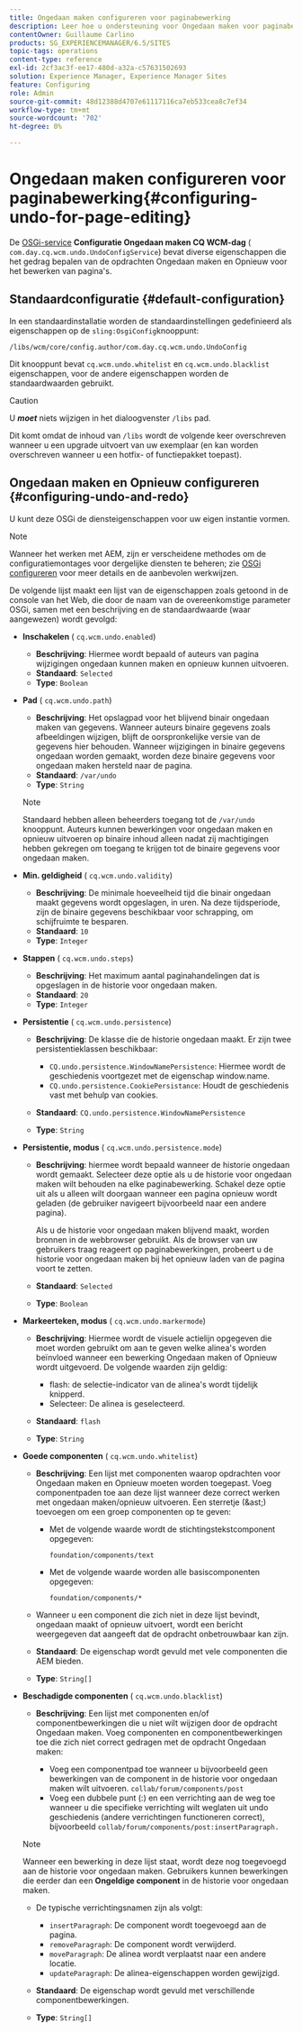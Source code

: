 ```yaml
---
title: Ongedaan maken configureren voor paginabewerking
description: Leer hoe u ondersteuning voor Ongedaan maken voor paginabewerking in AEM configureert.
contentOwner: Guillaume Carlino
products: SG_EXPERIENCEMANAGER/6.5/SITES
topic-tags: operations
content-type: reference
exl-id: 2cf3ac3f-ee17-480d-a32a-c57631502693
solution: Experience Manager, Experience Manager Sites
feature: Configuring
role: Admin
source-git-commit: 48d12388d4707e61117116ca7eb533cea8c7ef34
workflow-type: tm+mt
source-wordcount: '702'
ht-degree: 0%

---
```


# Ongedaan maken configureren voor paginabewerking{#configuring-undo-for-page-editing}

De [OSGi-service](/help/sites-deploying/configuring-osgi.md)  **Configuratie Ongedaan maken CQ WCM-dag** ( `com.day.cq.wcm.undo.UndoConfigService`) bevat diverse eigenschappen die het gedrag bepalen van de opdrachten Ongedaan maken en Opnieuw voor het bewerken van pagina&#39;s.

## Standaardconfiguratie {#default-configuration}

In een standaardinstallatie worden de standaardinstellingen gedefinieerd als eigenschappen op de `sling:OsgiConfig`knooppunt:

`/libs/wcm/core/config.author/com.day.cq.wcm.undo.UndoConfig`

Dit knooppunt bevat `cq.wcm.undo.whitelist` en `cq.wcm.undo.blacklist` eigenschappen, voor de andere eigenschappen worden de standaardwaarden gebruikt.

>[!CAUTION]
>
>U ***moet*** niets wijzigen in het dialoogvenster `/libs` pad.
>
>Dit komt omdat de inhoud van `/libs` wordt de volgende keer overschreven wanneer u een upgrade uitvoert van uw exemplaar (en kan worden overschreven wanneer u een hotfix- of functiepakket toepast).

## Ongedaan maken en Opnieuw configureren {#configuring-undo-and-redo}

U kunt deze OSGi de diensteigenschappen voor uw eigen instantie vormen.

>[!NOTE]
>
>Wanneer het werken met AEM, zijn er verscheidene methodes om de configuratiemontages voor dergelijke diensten te beheren; zie [OSGi configureren](/help/sites-deploying/configuring-osgi.md) voor meer details en de aanbevolen werkwijzen.

De volgende lijst maakt een lijst van de eigenschappen zoals getoond in de console van het Web, die door de naam van de overeenkomstige parameter OSGi, samen met een beschrijving en de standaardwaarde (waar aangewezen) wordt gevolgd:

* **Inschakelen**
( `cq.wcm.undo.enabled`)

   * **Beschrijving**: Hiermee wordt bepaald of auteurs van pagina wijzigingen ongedaan kunnen maken en opnieuw kunnen uitvoeren.
   * **Standaard**: `Selected`
   * **Type**: `Boolean`

* **Pad**
( `cq.wcm.undo.path`)

   * **Beschrijving**: Het opslagpad voor het blijvend binair ongedaan maken van gegevens. Wanneer auteurs binaire gegevens zoals afbeeldingen wijzigen, blijft de oorspronkelijke versie van de gegevens hier behouden. Wanneer wijzigingen in binaire gegevens ongedaan worden gemaakt, worden deze binaire gegevens voor ongedaan maken hersteld naar de pagina.
   * **Standaard**: `/var/undo`
   * **Type**: `String`

  >[!NOTE]
  >
  >Standaard hebben alleen beheerders toegang tot de `/var/undo` knooppunt. Auteurs kunnen bewerkingen voor ongedaan maken en opnieuw uitvoeren op binaire inhoud alleen nadat zij machtigingen hebben gekregen om toegang te krijgen tot de binaire gegevens voor ongedaan maken.

* **Min. geldigheid**
( `cq.wcm.undo.validity`)

   * **Beschrijving**: De minimale hoeveelheid tijd die binair ongedaan maakt gegevens wordt opgeslagen, in uren. Na deze tijdsperiode, zijn de binaire gegevens beschikbaar voor schrapping, om schijfruimte te besparen.
   * **Standaard**: `10`
   * **Type**: `Integer`

* **Stappen**
( `cq.wcm.undo.steps`)

   * **Beschrijving**: Het maximum aantal paginahandelingen dat is opgeslagen in de historie voor ongedaan maken.
   * **Standaard**: `20`
   * **Type**: `Integer`

* **Persistentie**
( `cq.wcm.undo.persistence`)

   * **Beschrijving**: De klasse die de historie ongedaan maakt. Er zijn twee persistentieklassen beschikbaar:

      * `CQ.undo.persistence.WindowNamePersistence`: Hiermee wordt de geschiedenis voortgezet met de eigenschap window.name.
      * `CQ.undo.persistence.CookiePersistance`: Houdt de geschiedenis vast met behulp van cookies.

   * **Standaard**: `CQ.undo.persistence.WindowNamePersistence`
   * **Type**: `String`

* **Persistentie, modus**
( `cq.wcm.undo.persistence.mode`)

   * **Beschrijving**: hiermee wordt bepaald wanneer de historie ongedaan wordt gemaakt. Selecteer deze optie als u de historie voor ongedaan maken wilt behouden na elke paginabewerking. Schakel deze optie uit als u alleen wilt doorgaan wanneer een pagina opnieuw wordt geladen (de gebruiker navigeert bijvoorbeeld naar een andere pagina).

     Als u de historie voor ongedaan maken blijvend maakt, worden bronnen in de webbrowser gebruikt. Als de browser van uw gebruikers traag reageert op paginabewerkingen, probeert u de historie voor ongedaan maken bij het opnieuw laden van de pagina voort te zetten.

   * **Standaard**: `Selected`
   * **Type**: `Boolean`

* **Markeerteken, modus**
( `cq.wcm.undo.markermode`)

   * **Beschrijving**: Hiermee wordt de visuele actielijn opgegeven die moet worden gebruikt om aan te geven welke alinea&#39;s worden beïnvloed wanneer een bewerking Ongedaan maken of Opnieuw wordt uitgevoerd. De volgende waarden zijn geldig:

      * flash: de selectie-indicator van de alinea&#39;s wordt tijdelijk knipperd.
      * Selecteer: De alinea is geselecteerd.

   * **Standaard**: `flash`
   * **Type**: `String`

* **Goede componenten**
( `cq.wcm.undo.whitelist`)

   * **Beschrijving**: Een lijst met componenten waarop opdrachten voor Ongedaan maken en Opnieuw moeten worden toegepast. Voeg componentpaden toe aan deze lijst wanneer deze correct werken met ongedaan maken/opnieuw uitvoeren. Een sterretje (&amp;ast;) toevoegen om een groep componenten op te geven:

      * Met de volgende waarde wordt de stichtingstekstcomponent opgegeven:

        `foundation/components/text`

      * Met de volgende waarde worden alle basiscomponenten opgegeven:

        `foundation/components/*`

   * Wanneer u een component die zich niet in deze lijst bevindt, ongedaan maakt of opnieuw uitvoert, wordt een bericht weergegeven dat aangeeft dat de opdracht onbetrouwbaar kan zijn.

   * **Standaard**: De eigenschap wordt gevuld met vele componenten die AEM bieden.
   * **Type**: `String[]`

* **Beschadigde componenten**
( `cq.wcm.undo.blacklist`)

   * **Beschrijving**: Een lijst met componenten en/of componentbewerkingen die u niet wilt wijzigen door de opdracht Ongedaan maken. Voeg componenten en componentbewerkingen toe die zich niet correct gedragen met de opdracht Ongedaan maken:

      * Voeg een componentpad toe wanneer u bijvoorbeeld geen bewerkingen van de component in de historie voor ongedaan maken wilt uitvoeren. `collab/forum/components/post`
      * Voeg een dubbele punt (:) en een verrichting aan de weg toe wanneer u die specifieke verrichting wilt weglaten uit undo geschiedenis (andere verrichtingen functioneren correct), bijvoorbeeld `collab/forum/components/post:insertParagraph.`

  >[!NOTE]
  >
  >Wanneer een bewerking in deze lijst staat, wordt deze nog toegevoegd aan de historie voor ongedaan maken. Gebruikers kunnen bewerkingen die eerder dan een **Ongeldige component** in de historie voor ongedaan maken.

   * De typische verrichtingsnamen zijn als volgt:

      * `insertParagraph`: De component wordt toegevoegd aan de pagina.
      * `removeParagraph`: De component wordt verwijderd.
      * `moveParagraph`: De alinea wordt verplaatst naar een andere locatie.
      * `updateParagraph`: De alinea-eigenschappen worden gewijzigd.

   * **Standaard**: De eigenschap wordt gevuld met verschillende componentbewerkingen.
   * **Type**: `String[]`
